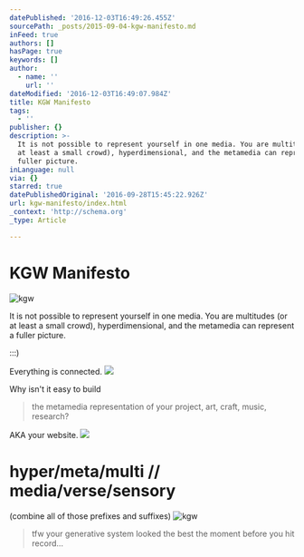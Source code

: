 ```yaml
---
datePublished: '2016-12-03T16:49:26.455Z'
sourcePath: _posts/2015-09-04-kgw-manifesto.md
inFeed: true
authors: []
hasPage: true
keywords: []
author:
  - name: ''
    url: ''
dateModified: '2016-12-03T16:49:07.984Z'
title: KGW Manifesto
tags:
  - ''
publisher: {}
description: >-
  It is not possible to represent yourself in one media. You are multitudes (or
  at least a small crowd), hyperdimensional, and the metamedia can represent a
  fuller picture.
inLanguage: null
via: {}
starred: true
datePublishedOriginal: '2016-09-28T15:45:22.926Z'
url: kgw-manifesto/index.html
_context: 'http://schema.org'
_type: Article

---
```

# KGW Manifesto
![kgw](https://s3-us-west-2.amazonaws.com/the-grid-img/p/777819cf4da4d752d6f4f3fdfc4181e0a4eea620.png)

It is not possible to represent yourself in one media. You are multitudes (or at least a small crowd), hyperdimensional, and the metamedia can represent a fuller picture.

:::)

Everything is connected.
![](https://s3-us-west-2.amazonaws.com/the-grid-img/p/61279553df9e258dd871479126ec57ba42397acd.jpg)

Why isn't it easy to build

> the metamedia representation of your project, art, craft, music, research?

AKA your website.
![](https://s3-us-west-2.amazonaws.com/the-grid-img/p/b180fecd31be9ec5034921a40b21012ca842827e.png)

# hyper/meta/multi // media/verse/sensory

(combine all of those prefixes and suffixes)
![kgw](https://s3-us-west-2.amazonaws.com/the-grid-img/p/c6511fcaec013331af7f611331cf9293cf84bfd7.png)

> tfw your generative system looked the best the moment before you hit record...